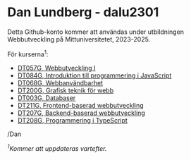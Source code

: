 # Dan Lundberg - dalu2301

Detta Github-konto kommer att användas under utbildningen Webbutveckling på Mittuniversitetet, 2023-2025.

För kurserna<sup>1</sup>:
+ [DT057G, Webbutveckling I](https://www.miun.se/utbildning/kursplaner-och-utbildningsplaner/DT057G/)
+ [DT084G, Introduktion till programmering i JavaScript](https://www.miun.se/utbildning/kursplaner-och-utbildningsplaner/DT084G/)
+ [DT068G, Webbanvändbarhet](https://www.miun.se/utbildning/kursplaner-och-utbildningsplaner/DT068G/)
+ [DT200G, Grafisk teknik för webb](https://www.miun.se/utbildning/kursplaner-och-utbildningsplaner/DT200G/)
+ [DT003G, Databaser](https://www.miun.se/utbildning/kursplaner-och-utbildningsplaner/DT003G/)
+ [DT211G, Frontend-baserad webbutveckling](https://www.miun.se/utbildning/kursplaner-och-utbildningsplaner/DT211G/)
+ [DT207G, Backend-baserad webbutveckling](https://www.miun.se/utbildning/kursplaner-och-utbildningsplaner/DT207G/)
+ [DT208G, Programmering i TypeScript](https://www.miun.se/utbildning/kursplaner-och-utbildningsplaner/DT208G/)

/Dan

*<sup>1</sup>Kommer att uppdateras vartefter.*
